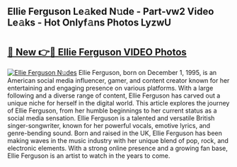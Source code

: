 ## Ellie Ferguson Le𝚊ked N𝚞de - Part-vw2 Video Le𝚊ks - Hot Onlyf𝚊ns Photos LyzwU

# <h2><a href="http://ac11207.deff.icu/?id=Ellie+Ferguson">🔗 New 👉🔴 Ellie Ferguson VIDEO Photos</a></h2>

[![Ellie Ferguson N𝚞des](https://i.imgur.com/rIISA9y.gif)](http://ac11207.deff.icu/?id=Ellie+Ferguson)
Ellie Ferguson, born on December 1, 1995, is an American social media influencer, gamer, and content creator known for her entertaining and engaging presence on various platforms. With a large following and a diverse range of content, Ellie Ferguson has carved out a unique niche for herself in the digital world. This article explores the journey of Ellie Ferguson, from her humble beginnings to her current status as a social media sensation. Ellie Ferguson is a talented and versatile British singer-songwriter, known for her powerful vocals, emotive lyrics, and genre-bending sound. Born and raised in the UK, Ellie Ferguson has been making waves in the music industry with her unique blend of pop, rock, and electronic elements. With a strong online presence and a growing fan base, Ellie Ferguson is an artist to watch in the years to come.
